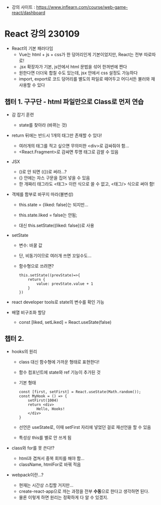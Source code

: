 - 강의 사이트 : https://www.inflearn.com/course/web-game-react/dashboard

# React 강의 230109

- React의 기본 패러다임
  - Vue는 html + js + css가 한 덩어리인게 기본이었지만, React는 전부 따로따로!
  - .jsx 확장자가 기본, js안에서 html 문법을 섞어 한꺼번에 짠다
  - 원한다면 더더욱 합칠 수도 있는데, jsx 안에서 css 설정도 가능하다
  - import, export로 코드 덩어리를 별도의 파일로 떼어두고 어디서든 불러와 재사용할 수 있다

## 챕터 1. 구구단 - html 파일만으로 Class로 먼저 연습

- 감 잡기 훈련

  - state를 찾아라 (바뀌는 것)

- return 뒤에는 반드시 1개의 태그만 존재할 수 있다!

  - 여러개의 태그를 적고 싶으면 무의미한 \<div>로 감싸줘야 함...
  - \<React.Fragment>로 감싸면 투명 태그로 감쌀 수 있음

- JSX

  - ()로 안 되면 ({})로 써라...?
  - {} 안에는 자스 구문을 집어 넣을 수 있음
  - 한 개짜리 태그라도 <태그> 이런 식으로 쓸 수 없고, <태그/> 식으로 써야 함! 

- 객체를 함부로 바꾸지 마라(불변성)

  - this.state = {liked: false}는 되지만...
  - this.state.liked = false는 안됨;

  - 대신 this.setState({liked: false})로 사용

- setState

  - 변수: 바꿀 값

  - 단, 비동기이므로 여러개 쓰면 꼬일수도...

  - 함수형으로 쓰려면?

    ```react
    this.setState((prevState)=>{
        return {
            value: prevState.value + 1
        }
    })
    ```

- react developer tools로 state의 변수를 확인 가능

- 배열 비구조화 할당
  - const [liked, setLiked] = React.useState(false)

## 챕터 2.

- hooks의 원리

  - class 대신 함수형에 가까운 형태로 표현한다!

  - 함수 컴포넌트에 state와 ref 기능이 추가된 것

  - 기본 형태

    ```react
    const [first, setFirst] = React.useState(Math.random());
    const MyHook = () => {
        setFirst(1004)
        return <div>
            Hello, Hooks!
        </div>
    }
    ```

  - 선언은 useState로, 이때 setFirst 자리에 넣었던 걸로 재선언을 할 수 있음

  - 특성상 this를 별로 안 쓰게 됨

- class와 for를 못 쓴다!?
  - html과 겹쳐서 중복 회피를 해야 함...
  - className, htmlFor로 바꿔 적음

- webpack이란...?
  - 현재는 시간상 스킵할 거지만...
  - create-react-app으로 까는 과정을 전부 **수동**으로 한다고 생각하면 된다.
  - 물론 이렇게 하면 원리는 정확하게 다 알 수 있겠지.